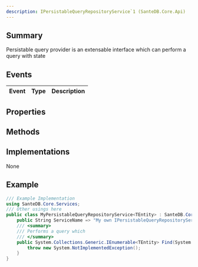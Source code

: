 ```yaml
---
description: IPersistableQueryRepositoryService`1 (SanteDB.Core.Api)
---
```


## Summary
Persistable query provider is an extensable interface which can perform a query with state

## Events

|Event|Type|Description|
|-|-|-|

## Properties


## Methods


## Implementations

None

## Example
```csharp
/// Example Implementation
using SanteDB.Core.Services;
/// Other usings here
public class MyPersistableQueryRepositoryService<TEntity> : SanteDB.Core.Services.IPersistableQueryRepositoryService<TEntity> { 
	public String ServiceName => "My own IPersistableQueryRepositoryService`1 service";
	/// <summary>
	/// Performs a query which
	/// </summary>
	public System.Collections.Generic.IEnumerable<TEntity> Find(System.Linq.Expressions.Expression<System.Func<TEntity,System.Boolean>> query,System.Int32 offset,System.Nullable<System.Int32> count,System.Int32& totalResults,System.Guid queryId, orderBy){
		throw new System.NotImplementedException();
	}
}
```
